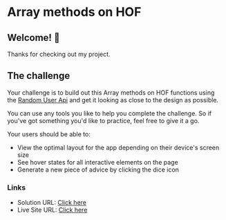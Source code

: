 # Array methods on HOF

## Welcome! 👋

Thanks for checking out my project.

## The challenge

Your challenge is to build out this Array methods on HOF functions using the [Random User Api](https://random-data-api.com/api/v2/users?size=1&is_xml=true) and get it looking as close to the design as possible.

You can use any tools you like to help you complete the challenge. So if you've got something you'd like to practice, feel free to give it a go.

Your users should be able to:

- View the optimal layout for the app depending on their device's screen size
- See hover states for all interactive elements on the page
- Generate a new piece of advice by clicking the dice icon

### Links

- Solution URL: [Click here]([https://github.com/Vinoth30457/currency-exchange.git](https://github.com/Vinoth30457/Array-methods---HOF.git))
- Live Site URL: [Click here](https://statuesque-croquembouche-f58f98.netlify.app)
